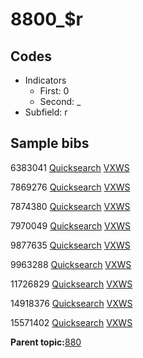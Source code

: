 # 8800\_$r

## Codes

-   Indicators
    -   First: 0
    -   Second: \_
-   Subfield: r

## Sample bibs

6383041 [Quicksearch](https://search.library.yale.edu/catalog/6383041) [VXWS](http://prodorbis.library.yale.edu:7014/vxws/GetHoldingsService?bibId=6383041)

7869276 [Quicksearch](https://search.library.yale.edu/catalog/7869276) [VXWS](http://prodorbis.library.yale.edu:7014/vxws/GetHoldingsService?bibId=7869276)

7874380 [Quicksearch](https://search.library.yale.edu/catalog/7874380) [VXWS](http://prodorbis.library.yale.edu:7014/vxws/GetHoldingsService?bibId=7874380)

7970049 [Quicksearch](https://search.library.yale.edu/catalog/7970049) [VXWS](http://prodorbis.library.yale.edu:7014/vxws/GetHoldingsService?bibId=7970049)

9877635 [Quicksearch](https://search.library.yale.edu/catalog/9877635) [VXWS](http://prodorbis.library.yale.edu:7014/vxws/GetHoldingsService?bibId=9877635)

9963288 [Quicksearch](https://search.library.yale.edu/catalog/9963288) [VXWS](http://prodorbis.library.yale.edu:7014/vxws/GetHoldingsService?bibId=9963288)

11726829 [Quicksearch](https://search.library.yale.edu/catalog/11726829) [VXWS](http://prodorbis.library.yale.edu:7014/vxws/GetHoldingsService?bibId=11726829)

14918376 [Quicksearch](https://search.library.yale.edu/catalog/14918376) [VXWS](http://prodorbis.library.yale.edu:7014/vxws/GetHoldingsService?bibId=14918376)

15571402 [Quicksearch](https://search.library.yale.edu/catalog/15571402) [VXWS](http://prodorbis.library.yale.edu:7014/vxws/GetHoldingsService?bibId=15571402)

**Parent topic:**[880](../../tags/880/880.md)


